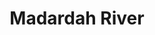 ---
title: "Madardah River"
title_bn: "মাদারদাহ নদী"
description: "This river takes off from Harakar beel at Imampur (Islampur, Kurigram District) that travels up to Gobindapur."
---